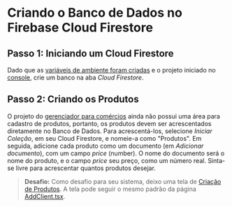 # Criando o Banco de Dados no Firebase Cloud Firestore

## Passo 1: Iniciando um Cloud Firestore

Dado que as <a href="https://github.com/JonathanLemes/gerenciador-comercio-reactjs/tree/main/docs/VariaveisDeAmbiente.md">variáveis de ambiente foram criadas</a> e o projeto iniciado no <a href="https://console.firebase.google.com/">console</a>, crie um banco na aba *Cloud Firestore*.

## Passo 2: Criando os Produtos

O projeto do <a href="https://github.com/JonathanLemes/gerenciador-comercio-reactjs">gerenciador para comércios</a> ainda não possui uma área para cadastro de produtos, portanto, os produtos devem ser acrescentados diretamente no Banco de Dados.
Para acrescentá-los, selecione *Iniciar Coleção*, em seu Cloud Firestore, e nomeie-a como "Produtos". Em seguida, adicione cada produto como um documento (em *Adicionar documento*), com um campo *price* (number). O nome do documento será o nome do produto, e o campo *price* seu preço, como um número real.
Sinta-se livre para acrescentar quantos produtos desejar.

>**Desafio:** Como desafio para seu sistema, deixo uma tela de <a href="https://github.com/JonathanLemes/gerenciador-comercio-reactjs/tree/main/docs/FirebaseCloudFirestore.md#passo-2-criando-os-produtos">Criação de Produtos</a>. A tela pode seguir o mesmo padrão da página <a href="https://github.com/JonathanLemes/gerenciador-comercio-reactjs/blob/main/src/pages/AddClient.tsx">AddClient.tsx</a>.
